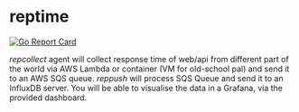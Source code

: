 # reptime
[![Go Report Card](https://goreportcard.com/badge/github.com/laghoule/reptime)](https://goreportcard.com/report/github.com/laghoule/reptime)

*repcollect* agent will collect response time of web/api from different part of the world via AWS Lambda or container (VM for old-school pal) and send it to an AWS SQS queue. *reppush* will process SQS Queue and send it to an InfluxDB server. You will be able to visualise the data in a Grafana, via the provided dashboard.
